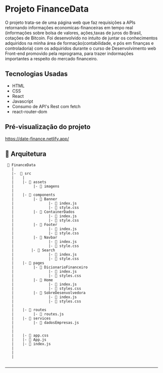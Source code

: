 # Projeto FinanceData

O projeto trata-se de uma página web que faz requisições a APIs retornando informações economicas-financeiras em tempo real (informações sobre bolsa de valores, ações,taxas de juros do Brasil, cotações de Bitcoin. 
Foi desenvolvido no intuito de juntar os conhecimentos adquiridos na minha área de formação(contabilidade, e pós em finanças e controladoria) com os adquiridos durante o curso de Desenvolvimento web Front-end promovido pela reprograma, para trazer indormações importantes a respeito do mercado financeiro. 

## Tecnologias Usadas

* HTML
* CSS
* React
* Javascript
* Consumo de API's Rest com fetch
* react-router-dom

## Pré-visualização do projeto

https://date-finance.netlify.app/

## 📁 Arquitetura 

```
 📁 FinanceData
   |
   |-  📁 src
   |    |
   |    |- 📁 assets
   |         |- 📄 imagens
   |
   |    |- 📁 components
   |         |- 📁 Banner 
   |                |- 📄 index.js
   |                |- 📄 style.css
   |         |- 📁 ContainerDados 
   |                |- 📄 index.js
   |                |- 📄 style.css
   |         |- 📁 Footer 
   |                |- 📄 index.js
   |                |- 📄 style.css
   |         |- 📁 Navbar 
   |                |- 📄 index.js
   |                |- 📄 style.css
   |        |- 📁 Search 
   |                |- 📄 index.js
   |                |- 📄 style.css
   |    |- 📁 pages
   |         |- 📁 DicionarioFinanceiro 
   |                |- 📄 index.js
   |                |- 📄 styles.css
   |         |- 📁 Home 
   |                |- 📄 index.js
   |                |- 📄 styles.css
   |         |- 📁 SobreDesenvolvedora 
   |                |- 📄 index.js
   |                |- 📄 styles.css
   |
   |    |- 📁 routes
   |         |- 📄 routes.js 
   |    |- 📁 services
   |         |- 📄 dadosEmpresas.js 
   |    
   |
   |    |- 📄 app.css
   |    |- 📄 App.js
   |    |- 📄 index.js
   |    
   |
   |
   

```


---
